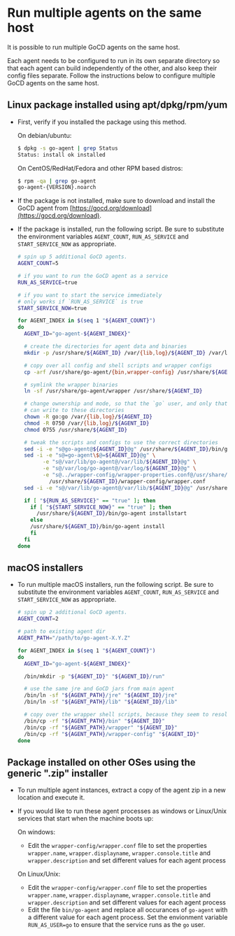 # Run multiple agents on the same host

It is possible to run multiple GoCD agents on the same host. 

Each agent needs to be configured to run in its own separate directory so that each agent can build independently of the other, and also keep their config files separate. Follow the instructions below to configure multiple GoCD agents on the same host.

## Linux package installed using apt/dpkg/rpm/yum

  - First, verify if you installed the package using this method.
  
    On debian/ubuntu:
    
      ```bash
      $ dpkg -s go-agent | grep Status
      Status: install ok installed
      ```

    On CentOS/RedHat/Fedora and other RPM based distros:
  
      ```bash
      $ rpm -qa | grep go-agent
      go-agent-{VERSION}.noarch
      ```

  - If the package is not installed, make sure to download and install the GoCD agent from [https://gocd.org/download](https://gocd.org/download).
  - If the package is installed, run the following script. Be sure to substitute the environment variables `AGENT_COUNT`, `RUN_AS_SERVICE` and `START_SERVICE_NOW` as appropriate.
  
      ```bash
      # spin up 5 additional GoCD agents.
      AGENT_COUNT=5

      # if you want to run the GoCD agent as a service
      RUN_AS_SERVICE=true

      # if you want to start the service immediately
      # only works if `RUN_AS_SERVICE` is true
      START_SERVICE_NOW=true

      for AGENT_INDEX in $(seq 1 "${AGENT_COUNT}")
      do
        AGENT_ID="go-agent-${AGENT_INDEX}"

        # create the directories for agent data and binaries
        mkdir -p /usr/share/${AGENT_ID} /var/{lib,log}/${AGENT_ID} /var/lib/${AGENT_ID}/run

        # copy over all config and shell scripts and wrapper configs
        cp -arf /usr/share/go-agent/{bin,wrapper-config} /usr/share/${AGENT_ID}

        # symlink the wrapper binaries
        ln -sf /usr/share/go-agent/wrapper /usr/share/${AGENT_ID}

        # change ownership and mode, so that the `go` user, and only that user
        # can write to these directories
        chown -R go:go /var/{lib,log}/${AGENT_ID}
        chmod -R 0750 /var/{lib,log}/${AGENT_ID}
        chmod 0755 /usr/share/${AGENT_ID}

        # tweak the scripts and configs to use the correct directories
        sed -i -e "s@go-agent@${AGENT_ID}@g" /usr/share/${AGENT_ID}/bin/go-agent
        sed -i -e "s@=go-agent\$@=${AGENT_ID}@g" \
              -e "s@/var/lib/go-agent@/var/lib/${AGENT_ID}@g" \
              -e "s@/var/log/go-agent@/var/log/${AGENT_ID}@g" \
              -e "s@../wrapper-config/wrapper-properties.conf@/usr/share/${AGENT_ID}/wrapper-config/wrapper-properties.conf@g" \
                /usr/share/${AGENT_ID}/wrapper-config/wrapper.conf
        sed -i -e "s@/var/lib/go-agent@/var/lib/${AGENT_ID}@g" /usr/share/${AGENT_ID}/wrapper-config/wrapper-properties.conf

        if [ "${RUN_AS_SERVICE}" == "true" ]; then
          if [ "${START_SERVICE_NOW}" == "true" ]; then
            /usr/share/${AGENT_ID}/bin/go-agent installstart
          else
          /usr/share/${AGENT_ID}/bin/go-agent install
          fi
        fi
      done

      ```
 
## macOS installers 

  - To run multiple macOS installers, run the following script. Be sure to substitute the environment variables `AGENT_COUNT`, `RUN_AS_SERVICE` and `START_SERVICE_NOW` as appropriate.

    ```bash
    # spin up 2 additional GoCD agents.
    AGENT_COUNT=2
    
    # path to existing agent dir
    AGENT_PATH="/path/to/go-agent-X.Y.Z"
    
    for AGENT_INDEX in $(seq 1 "${AGENT_COUNT}")
    do
      AGENT_ID="go-agent-${AGENT_INDEX}"

      /bin/mkdir -p "${AGENT_ID}" "${AGENT_ID}/run"
    
      # use the same jre and GoCD jars from main agent
      /bin/ln -sf "${AGENT_PATH}/jre" "${AGENT_ID}/jre"
      /bin/ln -sf "${AGENT_PATH}/lib" "${AGENT_ID}/lib"
    
      # copy over the wrapper shell scripts, because they seem to resolve symlinks
      /bin/cp -rf "${AGENT_PATH}/bin" "${AGENT_ID}"
      /bin/cp -rf "${AGENT_PATH}/wrapper" "${AGENT_ID}"
      /bin/cp -rf "${AGENT_PATH}/wrapper-config" "${AGENT_ID}"
    done
    ```

## Package installed on other OSes using the generic ".zip" installer

  - To run multiple agent instances, extract a copy of the agent zip in a new location and execute it.
  - If you would like to run these agent processes as windows or Linux/Unix services that start when the machine boots up:

    On windows:

      - Edit the `wrapper-config/wrapper.conf` file to set the properties `wrapper.name`, `wrapper.displayname`, `wrapper.console.title` and `wrapper.description` and set different values for each agent process

    On Linux/Unix:

      - Edit the `wrapper-config/wrapper.conf` file to set the properties `wrapper.name`, `wrapper.displayname`, `wrapper.console.title` and `wrapper.description` and set different values for each agent process
      - Edit the file `bin/go-agent` and replace all occurances of `go-agent` with a different value for each agent process. Set the envionment variable `RUN_AS_USER=go` to ensure that the service runs as the `go` user.

